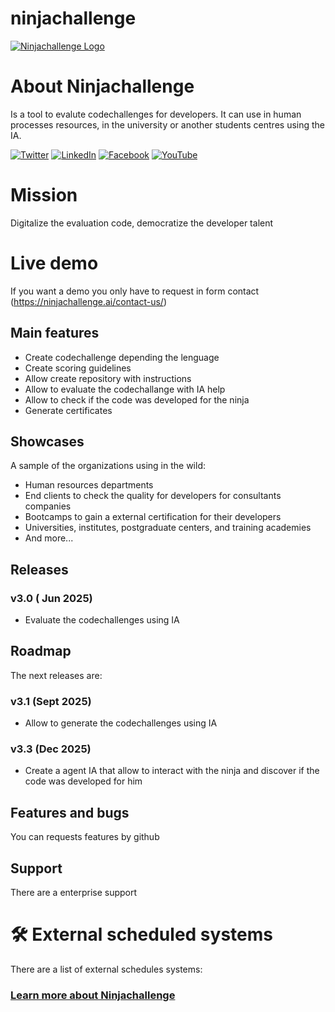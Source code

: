 # ninjachallenge
[![Ninjachallenge Logo](https://ninjachallenge.ai/wp-content/uploads/2025/06/cropped-Logo-2-Positivo.png)](https://ninjachallenge.ai/)

# About Ninjachallenge
Is a tool to evalute codechallenges for developers. It can use in human processes resources, in the university or another students centres using the IA.

[![Twitter](https://img.shields.io/badge/Twitter-%23000000.svg?style=for-the-badge&logo=x&logoColor=white)](https://twitter.com/NinjaTalent_) 
[![LinkedIn](https://img.shields.io/badge/linkedin-%230077B5.svg?style=for-the-badge&logo=linkedin&logoColor=white)](https://www.linkedin.com/company/71778491)
[![Facebook](https://img.shields.io/badge/Facebook-%231877F2.svg?style=for-the-badge&logo=Facebook&logoColor=white)](https://www.facebook.com/ninjatalent.net)
[![YouTube](https://img.shields.io/badge/YouTube-%23FF0000.svg?style=for-the-badge&logo=YouTube&logoColor=white)](https://www.youtube.com/@APIAddictslmaoo)

# Mission
Digitalize the evaluation code, democratize the developer talent

# Live demo

If you want a demo you only have to request in form contact (https://ninjachallenge.ai/contact-us/)

## Main features

- Create codechallenge depending the lenguage
- Create scoring guidelines
- Allow create repository with instructions
- Allow to evaluate the codechallange with IA help
- Allow to check if the code was developed for the ninja
- Generate certificates

## Showcases

A sample of the organizations using in the wild:

- Human resources departments
- End clients to check the quality for developers for consultants companies
- Bootcamps to gain a external certification for their developers
- Universities, institutes, postgraduate centers, and training academies
- And more...


## Releases

### v3.0 ( Jun 2025)
- Evaluate the codechallenges using IA

## Roadmap
The next releases are:
 
### v3.1 (Sept 2025)
- Allow to generate the codechallenges using IA

### v3.3 (Dec 2025)
- Create a agent IA that allow to interact with the ninja and discover if the code was developed for him

## Features and bugs
You can requests features by github

## Support
There are a enterprise support 

# 🛠️ External scheduled systems
There are a list of external schedules systems:


### [Learn more about Ninjachallenge](https://ninjachallenge.ai/)

